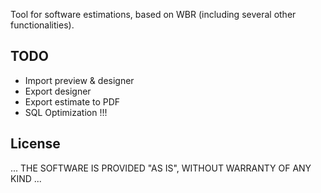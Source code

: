 Tool for software estimations, based on WBR (including several other functionalities).

## TODO

- Import preview & designer
- Export designer
- Export estimate to PDF
- SQL Optimization !!!

## License

... THE SOFTWARE IS PROVIDED "AS IS", WITHOUT WARRANTY OF ANY KIND ...